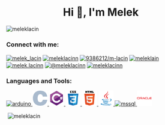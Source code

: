 <h1 align="center">Hi 👋, I'm Melek</h1>
<p align="left"> <img src="https://komarev.com/ghpvc/?username=meleklacin&label=Profile%20views&color=0e75b6&style=flat" alt="meleklacin" /> </p>

<h3 align="left">Connect with me:</h3>
<p align="left">
<a href="https://twitter.com/melek_lacin" target="blank"><img align="center" src="https://cdn.jsdelivr.net/npm/simple-icons@3.0.1/icons/twitter.svg" alt="melek_lacin" height="30" width="40" /></a>
<a href="https://linkedin.com/in/meleklacinn" target="blank"><img align="center" src="https://cdn.jsdelivr.net/npm/simple-icons@3.0.1/icons/linkedin.svg" alt="meleklacinn" height="30" width="40" /></a>
<a href="https://stackoverflow.com/users/9386212/m-lacin" target="blank"><img align="center" src="https://cdn.jsdelivr.net/npm/simple-icons@3.0.1/icons/stackoverflow.svg" alt="9386212/m-lacin" height="30" width="40" /></a>
<a href="https://kaggle.com/meleklain" target="blank"><img align="center" src="https://cdn.jsdelivr.net/npm/simple-icons@3.0.1/icons/kaggle.svg" alt="meleklain" height="30" width="40" /></a>
<a href="https://instagram.com/melek.lacinn" target="blank"><img align="center" src="https://cdn.jsdelivr.net/npm/simple-icons@3.0.1/icons/instagram.svg" alt="melek.lacinn" height="30" width="40" /></a>
<a href="https://medium.com/@meleklacinn" target="blank"><img align="center" src="https://cdn.jsdelivr.net/npm/simple-icons@3.0.1/icons/medium.svg" alt="@meleklacinn" height="30" width="40" /></a>
<a href="https://www.hackerrank.com/meleklacinn" target="blank"><img align="center" src="https://cdn.jsdelivr.net/npm/simple-icons@3.0.1/icons/hackerrank.svg" alt="meleklacinn" height="30" width="40" /></a>
</p>

<h3 align="left">Languages and Tools:</h3>
<p align="left"> <a href="https://www.arduino.cc/" target="_blank"> <img src="https://cdn.worldvectorlogo.com/logos/arduino-1.svg" alt="arduino" width="40" height="40"/> </a> <a href="https://www.cprogramming.com/" target="_blank"> <img src="https://raw.githubusercontent.com/devicons/devicon/master/icons/c/c-original.svg" alt="c" width="40" height="40"/> </a> <a href="https://www.w3schools.com/cs/" target="_blank"> <img src="https://raw.githubusercontent.com/devicons/devicon/master/icons/csharp/csharp-original.svg" alt="csharp" width="40" height="40"/> </a> <a href="https://www.w3schools.com/css/" target="_blank"> <img src="https://raw.githubusercontent.com/devicons/devicon/master/icons/css3/css3-original-wordmark.svg" alt="css3" width="40" height="40"/> </a> <a href="https://www.w3.org/html/" target="_blank"> <img src="https://raw.githubusercontent.com/devicons/devicon/master/icons/html5/html5-original-wordmark.svg" alt="html5" width="40" height="40"/> </a> <a href="https://www.java.com" target="_blank"> <img src="https://raw.githubusercontent.com/devicons/devicon/master/icons/java/java-original.svg" alt="java" width="40" height="40"/> </a> <a href="https://www.microsoft.com/en-us/sql-server" target="_blank"> <img src="https://cdn.worldvectorlogo.com/logos/microsoft-sql-server.svg" alt="mssql" width="40" height="40"/> </a> <a href="https://www.oracle.com/" target="_blank"> <img src="https://raw.githubusercontent.com/devicons/devicon/master/icons/oracle/oracle-original.svg" alt="oracle" width="40" height="40"/> </a> </p>

<p>&nbsp;<img align="center" src="https://github-readme-stats.vercel.app/api?username=meleklacin&show_icons=true&locale=en" alt="meleklacin" /></p>

